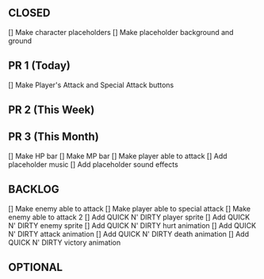## CLOSED

[] Make character placeholders
[] Make placeholder background and ground

## PR 1 (Today)

[] Make Player's Attack and Special Attack buttons

## PR 2 (This Week)


## PR 3 (This Month)

[] Make HP bar
[] Make MP bar
[] Make player able to attack
[] Add placeholder music
[] Add placeholder sound effects

## BACKLOG

[] Make enemy able to attack
[] Make player able to special attack
[] Make enemy able to attack 2
[] Add QUICK N' DIRTY player sprite
[] Add QUICK N' DIRTY enemy sprite
[] Add QUICK N' DIRTY hurt animation
[] Add QUICK N' DIRTY attack animation
[] Add QUICK N' DIRTY death animation
[] Add QUICK N' DIRTY victory animation

## OPTIONAL

